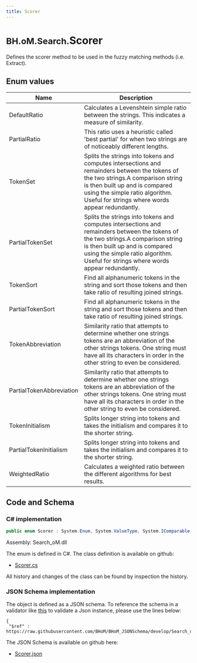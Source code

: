 ```yaml
---
title: Scorer
---
```


# <small>BH.oM.Search.</small>**Scorer**

Defines the scorer method to be used in the fuzzy matching methods (i.e. Extract).

## Enum values

| Name            | Description                                                    |
|-----------------|----------------------------------------------------------------|
| DefaultRatio |  Calculates a Levenshtein simple ratio between the strings. This indicates a measure of similarity.  |
| PartialRatio |  This ratio uses a heuristic called 'best partial' for when two strings are of noticeably different lengths.  |
| TokenSet |  Splits the strings into tokens and computes intersections and remainders between the tokens of the two strings.A comparison string is then built up and is compared using the simple ratio algorithm. Useful for strings where words appear redundantly.  |
| PartialTokenSet |  Splits the strings into tokens and computes intersections and remainders between the tokens of the two strings.A comparison string is then built up and is compared using the simple ratio algorithm. Useful for strings where words appear redundantly.  |
| TokenSort |  Find all alphanumeric tokens in the string and sort those tokens and then take ratio of resulting joined strings.  |
| PartialTokenSort |  Find all alphanumeric tokens in the string and sort those tokens and then take ratio of resulting joined strings.  |
| TokenAbbreviation |  Similarity ratio that attempts to determine whether one strings tokens are an abbreviation of the other strings tokens. One string must have all its characters in order in the other string to even be considered.  |
| PartialTokenAbbreviation |  Similarity ratio that attempts to determine whether one strings tokens are an abbreviation of the other strings tokens. One string must have all its characters in order in the other string to even be considered.  |
| TokenInitialism |  Splits longer string into tokens and takes the initialism and compares it to the shorter string.  |
| PartialTokenInitialism |  Splits longer string into tokens and takes the initialism and compares it to the shorter string.  |
| WeightedRatio |  Calculates a weighted ratio between the different algorithms for best results.  |


## Code and Schema

### C# implementation

``` C# title="C#"
public enum Scorer : System.Enum, System.ValueType, System.IComparable, System.ISpanFormattable, System.IFormattable, System.IConvertible
```

Assembly: Search_oM.dll

The enum is defined in C#. The class definition is available on github:

- [Scorer.cs](https://github.com/BHoM/BHoM/blob/develop/Search_oM/Enums\Scorer.cs)

All history and changes of the class can be found by inspection the history.
### JSON Schema implementation

The object is defined as a JSON schema. To reference the schema in a validator like [this](https://www.jsonschemavalidator.net/) to validate a Json instance, please use the lines below:

``` { .json .copy .select } title="JSON Schema"
{
 "$ref" : https://raw.githubusercontent.com/BHoM/BHoM_JSONSchema/develop/Search_oM/Scorer.json}
```

The JSON Schema is available on github here:

- [Scorer.json](https://github.com/BHoM/BHoM_JSONSchema/blob/develop/Search_oM/Scorer.json)
